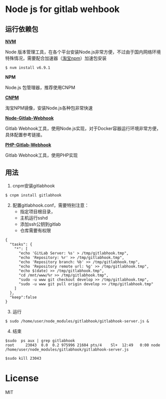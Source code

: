 # Node js for gitlab wehbook



## 运行依赖包

**[NVM](https://github.com/creationix/nvm)**

Node 版本管理工具，在各个平台安装Node.js非常方便，不过由于国内网络环境特殊情况，需要配合加速器（[淘宝npm](https://npm.taobao.org/mirrors/node)）加速包安装

```shell
$ nvm install v6.9.1
```

**NPM**

Node.js 包管理器，推荐使用CNPM

**[CNPM](http://www.lambq.com/2016/05/12/cnpm-install-and-config/)**

淘宝NPM镜像，安装Node.js各种包非常快速



[**Node-Gitlab-Webhook**](https://github.com/rolfn/node-gitlab-hook)

Gitlab Webhook工具，使用Node.js实现，对于Docker容器运行环境非常方便，具体配置参考链接。



**[PHP-Gitlab-Webhook](https://github.com/bravist/gitlab-webhook-php)**

Gitlab Webhook工具，使用PHP实现



## 用法

1. cnpm安装gitlabhook

```shell
$ cnpm install gitlabhook
```

2. 配置gitlabhook.conf，需要特别注意：
   - 指定项目根目录，
   - 主机运行sshd 
   - 添加ssh公钥到gitlab
   - 仓库需要有权限

```shell
{
  "tasks": {
    "*": [
      "echo 'GitLab Server: %s' > /tmp/gitlabhook.tmp",
      "echo 'Repository: %r' >> /tmp/gitlabhook.tmp",
      "echo 'Repository branch: %b' >> /tmp/gitlabhook.tmp",
      "echo 'Repository remote url: %g' >> /tmp/gitlabhook.tmp",
      "echo $(date) >> /tmp/gitlabhook.tmp",
      "cd /mnt/www/%r >> /tmp/gitlabhook.tmp", 
      "sudo -u www git checkout develop >> /tmp/gitlabhook.tmp",
      "sudo -u www git pull origin develop >> /tmp/gitlabhook.tmp"
    ]
  },
  "keep":false
}
```

3. 运行

```shell
$ sudo /home/user/node_modules/gitlabhook/gitlabhook-server.js &
```

4. 结束

```shell
$sudo  ps aux | grep gitlabhook
root     23043  0.0  0.2 975996 21604 pts/4    Sl+  12:49   0:00 node /home/user/node_modules/gitlabhook/gitlabhook-server.js

$sudo kill 23043
```






# License

MIT

